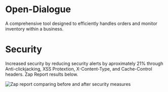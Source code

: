 # Open-Dialogue
A comprehensive tool designed to efficiently handles orders and monitor inventory within a business. 

# Security 
Increased security by reducing security alerts by aproximately 21% through Anti-clickjacking, XSS Protextion, X-Content-Type, and Cache-Control headers. Zap Report results below.

![Zap report comparing before and after security measures](https://imgur.com/RLdsz4D.png)
